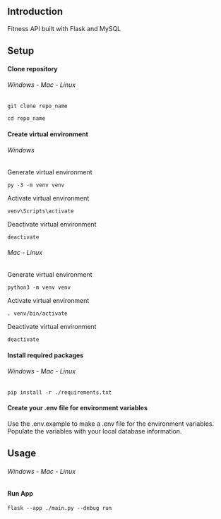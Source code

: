 ## Introduction

Fitness API built with Flask and MySQL

## Setup

#### Clone repository

###### Windows - Mac - Linux

```
git clone repo_name
```

```
cd repo_name
```

#### Create virtual environment

###### Windows

Generate virtual environment

```
py -3 -m venv venv
```

Activate virtual environment

```
venv\Scripts\activate
```

Deactivate virtual environment

```
deactivate
```

###### Mac - Linux

Generate virtual environment

```
python3 -m venv venv
```

Activate virtual environment

```
. venv/bin/activate
```

Deactivate virtual environment

```
deactivate
```

#### Install required packages

###### Windows - Mac - Linux

```
pip install -r ./requirements.txt
```

#### Create your .env file for environment variables

Use the .env.example to make a .env file for the environment variables. Populate the variables with your local database information.

## Usage

###### Windows - Mac - Linux

#### Run App

```
flask --app ./main.py --debug run
```
